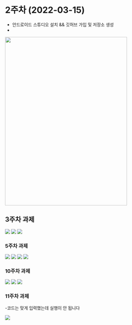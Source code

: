 # 2주차 (2022-03-15)
  - 안드로이드 스튜디오 설치 && 깃허브 가입 및 저장소 생성
  - 
  
<img width="400" height="550" src="./pic/2st.png"></img>



## 3주차 과제


<img width="" height="" src="./pic/3주차_메인.PNG"> </img>
<img width="" height="" src="./pic/3주차_네이버.PNG"> </img>
<img width="" height="" src="./pic/3주차_전화걸기.PNG"> </img>




### 5주차 과제


<img width="" height="" src="./pic/5주차_1.PNG"> </img>
<img width="" height="" src="./pic/5주차_2.PNG"> </img>
<img width="" height="" src="./pic/5주차_3.PNG"> </img>
<img width="" height="" src="./pic/5주차_4.PNG"> </img>



### 10주차 과제


<img width="" height="" src="./pic/10주차_1.png"> </img>
<img width="" height="" src="./pic/10주차_2.png"> </img>
<img width="" height="" src="./pic/10주차_3.png"> </img>


### 11주차 과제
-코드는 맞게 입력했는데 실행이 안 됩니다

<img width="" height="" src="./pic/11주차_1.png.png"> </img>
